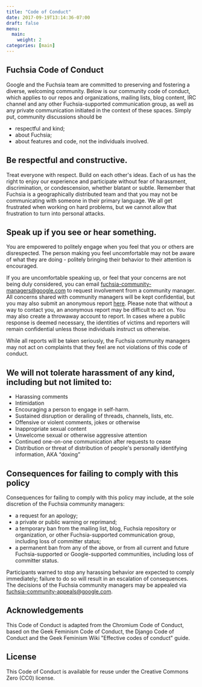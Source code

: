 ```yaml
---
title: "Code of Conduct"
date: 2017-09-19T13:14:36-07:00
draft: false
menu:
  main:
    weight: 2
categories: [main]
---
```


## Fuchsia Code of Conduct

Google and the Fuchsia team are committed to preserving and fostering a diverse,
welcoming community. Below is our community code of conduct, which applies to
our repos and organizations, mailing lists, blog content, IRC channel and any
other Fuchsia-supported communication group, as well as any private
communication initiated in the context of these spaces.
Simply put, community discussions should be
 * respectful and kind;
 * about Fuchsia;
 * about features and code, not the individuals involved.

## Be respectful and constructive.

Treat everyone with respect. Build on each other's ideas. Each of us has the
right to enjoy our experience and participate without fear of harassment,
discrimination, or condescension, whether blatant or subtle. Remember that
Fuchsia is a geographically distributed team and that you may not be
communicating with someone in their primary language. We all get frustrated
when working on hard problems, but we cannot allow that frustration to turn
into personal attacks.

## Speak up if you see or hear something.
You are empowered to politely engage when you feel that you or others are
disrespected. The person making you feel uncomfortable may not be aware of what
they are doing - politely bringing their behavior to their attention is
encouraged.

If you are uncomfortable speaking up, or feel that your concerns are not being
duly considered, you can email fuchsia-community-managers@google.com to request
involvement from a community manager. All concerns shared with community
managers will be kept confidential, but you may also submit an anonymous report
[here](https://goo.gl/forms/xgisUdowrEWrYgui2).  Please note that without a way
to contact you, an anonymous report may be difficult to act on. You may also
create a throwaway account to report. In cases where a public response is deemed
necessary, the identities of victims and reporters will remain confidential
unless those individuals instruct us otherwise.

While all reports will be taken seriously, the Fuchsia community managers may
not act on complaints that they feel are not violations of this code of
conduct.

## We will not tolerate harassment of any kind, including but not limited to:

 * Harassing comments
 * Intimidation
 * Encouraging a person to engage in self-harm.
 * Sustained disruption or derailing of threads, channels, lists, etc.
 * Offensive or violent comments, jokes or otherwise
 * Inappropriate sexual content
 * Unwelcome sexual or otherwise aggressive attention
 * Continued one-on-one communication after requests to cease
 * Distribution or threat of distribution of people's personally identifying
   information, AKA “doxing”

## Consequences for failing to comply with this policy

Consequences for failing to comply with this policy may include, at the sole
discretion of the Fuchsia community managers:
 * a request for an apology;
 * a private or public warning or reprimand;
 * a temporary ban from the mailing list, blog, Fuchsia repository or
   organization, or other Fuchsia-supported communication group, including
   loss of committer status;
 * a permanent ban from any of the above, or from all current and future
   Fuchsia-supported or Google-supported communities, including loss of
   committer status.

Participants warned to stop any harassing behavior are expected to comply
immediately; failure to do so will result in an escalation of consequences.
The decisions of the Fuchsia community managers may be appealed via
fuchsia-community-appeals@google.com.

## Acknowledgements

This Code of Conduct is adapted from the Chromium Code of Conduct, based on the
Geek Feminism Code of Conduct, the Django Code of Conduct and the Geek Feminism
Wiki "Effective codes of conduct" guide.

## License

This Code of Conduct is available for reuse under the Creative Commons Zero
(CC0) license.
